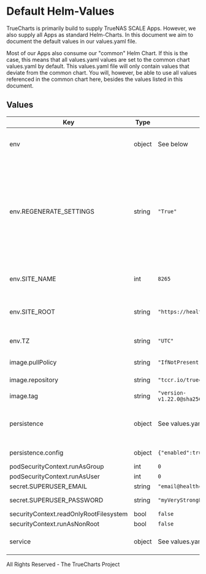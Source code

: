 # Default Helm-Values

TrueCharts is primarily build to supply TrueNAS SCALE Apps.
However, we also supply all Apps as standard Helm-Charts. In this document we aim to document the default values in our values.yaml file.

Most of our Apps also consume our "common" Helm Chart.
If this is the case, this means that all values.yaml values are set to the common chart values.yaml by default. This values.yaml file will only contain values that deviate from the common chart.
You will, however, be able to use all values referenced in the common chart here, besides the values listed in this document.

## Values

| Key | Type | Default | Description |
|-----|------|---------|-------------|
| env | object | See below | environment variables. See [image docs](https://github.com/linuxserver/docker-healthchecks#parameters) for more details. |
| env.REGENERATE_SETTINGS | string | `"True"` | Set to true to always override the local_settings.py file with values from environment variables. Do not set to True if you have made manual modifications to this file. |
| env.SITE_NAME | int | `8265` | The site's name (e.g., "Example Corp HealthChecks") |
| env.SITE_ROOT | string | `"https://healthchecks.domain"` | The site's top-level URL and the port it listens to |
| env.TZ | string | `"UTC"` | Set the container timezone |
| image.pullPolicy | string | `"IfNotPresent"` | image pull policy |
| image.repository | string | `"tccr.io/truecharts/healthchecks"` | image repository |
| image.tag | string | `"version-v1.22.0@sha256:234347d239410227e8d4585c467293f7bb59859f2042bad885633c1ff30c98f2"` | image tag |
| persistence | object | See values.yaml | Configure persistence settings for the chart under this key. |
| persistence.config | object | `{"enabled":true,"mountPath":"/config"}` | Volume used for configuration |
| podSecurityContext.runAsGroup | int | `0` |  |
| podSecurityContext.runAsUser | int | `0` |  |
| secret.SUPERUSER_EMAIL | string | `"email@healthchecks.io"` | Superuser email |
| secret.SUPERUSER_PASSWORD | string | `"myVeryStrongPassword"` | Superuser password |
| securityContext.readOnlyRootFilesystem | bool | `false` |  |
| securityContext.runAsNonRoot | bool | `false` |  |
| service | object | See values.yaml | Configures service settings for the chart. |

All Rights Reserved - The TrueCharts Project
